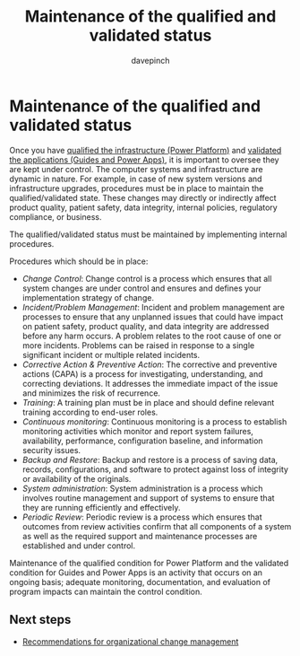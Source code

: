 ﻿---
title: Maintenance of the qualified and validated status
description: Learn about maintaining the infrastructure and apps that have been qualified and validated
ms.date: 03/14/2023
ms.topic: conceptual
author: davepinch
ms.author: davepinch
ms-reviewer: m-hartmann
ms.custom: bap-template
---

# Maintenance of the qualified and validated status

Once you have [qualified the infrastructure (Power Platform)](purpose-of-validation-and-traceability.md#platform-qualification) and [validated the applications (Guides and Power Apps)](purpose-of-validation-and-traceability.md#application-validations), it is important to oversee they are kept under control. The computer systems and infrastructure are dynamic in nature. For example, in case of new system versions and infrastructure upgrades, procedures must be in place to maintain the qualified/validated state. These changes may directly or indirectly affect product quality, patient safety, data integrity, internal policies, regulatory compliance, or business.

The qualified/validated status must be maintained by implementing internal procedures.

Procedures which should be in place:

- *Change Control*: Change control is a process which ensures that all system changes are under control and ensures and defines your implementation strategy of change.
- *Incident/Problem Management*: Incident and problem management are processes to ensure that any unplanned issues that could have impact on patient safety, product quality, and data integrity are addressed before any harm occurs. A problem relates to the root cause of one or more incidents. Problems can be raised in response to a single significant incident or multiple related incidents.
- *Corrective Action & Preventive Action*: The corrective and preventive actions (CAPA) is a process for investigating, understanding, and correcting deviations. It addresses the immediate impact of the issue and minimizes the risk of recurrence.
- *Training*: A training plan must be in place and should define relevant training according to end-user roles.
- *Continuous monitoring*: Continuous monitoring is a process to establish monitoring activities which monitor and report system failures, availability, performance, configuration baseline, and information security issues.
- *Backup and Restore*: Backup and restore is a process of saving data, records, configurations, and software to protect against loss of integrity or availability of the originals.
- *System administration*: System administration is a process which involves routine management and support of systems to ensure that they are running efficiently and effectively.
- *Periodic Review*: Periodic review is a process which ensures that outcomes from review activities confirm that all components of a system as well as the required support and maintenance processes are established and under control.

Maintenance of the qualified condition for Power Platform and the validated condition for Guides and Power Apps is an activity that occurs on an ongoing basis; adequate monitoring, documentation, and evaluation of program impacts can maintain the control condition.

## Next steps

- [Recommendations for organizational change management](recommendations-org-change-management.md)
